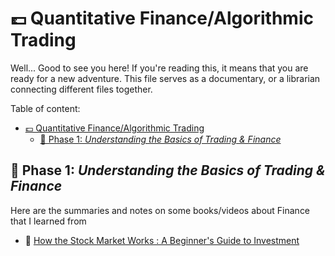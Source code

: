 💷 Quantitative Finance/Algorithmic Trading
===

Well... Good to see you here! If you're reading this, it means that you are
ready for a new adventure. This file serves as a documentary, or a librarian connecting
different files together.

Table of content:

- [💷 Quantitative Finance/Algorithmic Trading](#-quantitative-financealgorithmic-trading)
  - [📌 Phase 1: _Understanding the Basics of Trading \& Finance_](#-phase-1-understanding-the-basics-of-trading--finance)

## 📌 Phase 1: _Understanding the Basics of Trading & Finance_

Here are the summaries and notes on some books/videos about Finance that I learned from

- 🌷 [How the Stock Market Works : A Beginner's Guide to Investment](./phase-1-finance/book%201.md)
